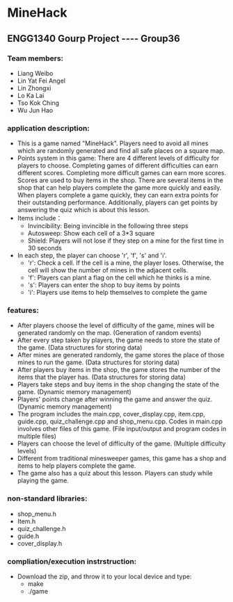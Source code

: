 # MineHack
## ENGG1340 Gourp Project ---- Group36
### Team members:
- Liang Weibo
- Lin Yat Fei Angel
- Lin Zhongxi
- Lo Ka Lai
- Tso Kok Ching
- Wu Jun Hao

### application description:
- This is a game named "MineHack". Players need to avoid all mines which are randomly generated and find all safe places on a square map.
- Points system in this game: There are 4 different levels of difficulty for players to choose. Completing games of different difficulties can earn different scores. Completing more difficult games can earn more scores. Scores are used to buy items in the shop. There are several items in the shop that can help players complete the game more quickly and easily. When players complete a game quickly, they can earn extra points for their outstanding performance. Additionally, players can get points by answering the quiz which is about this lesson.
- Items include：
  - Invincibility: Being invincible in the following three steps
  - Autosweep: Show each cell of a 3*3 square
  - Shield: Players will not lose if they step on a mine for the first time in 30 seconds
- In each step, the player can choose 'r', 'f', 's' and 'i'.
  - 'r': Check a cell. If the cell is a mine, the player loses. Otherwise, the cell will show the number of mines in the adjacent cells.
  - 'f': Players can plant a flag on the cell  which he thinks is a mine.
  - 's': Players can enter the shop to buy items by points
  - 'i': Players use items to help themselves to complete the game

### features:
- After players choose the level of difficulty of the game, mines will be generated randomly on the map. (Generation of random events)
- After every step taken by players, the game needs to store the state of the game. (Data structures for storing data)
- After mines are generated randomly, the game stores the place of those mines to run the game. (Data structures for storing data)
- After players buy items in the shop, the game stores the number of the items that the player has. (Data structures for storing data)
- Players take steps and buy items in the shop changing the state of the game. (Dynamic memory management)
- Players' points change after winning the game and answer the quiz. (Dynamic memory management)
- The program includes the main.cpp, cover_display.cpp, item.cpp, guide.cpp, quiz_challenge.cpp and shop_menu.cpp. Codes in main.cpp involves other files of this game. (File input/output and program codes in multiple files)
- Players can choose the level of difficulty of the game. (Multiple difficulty levels)
- Different from traditional minesweeper games, this game has a shop and items to help players complete the game.
- The game also has a quiz about this lesson. Players can study while playing the game. 

### non-standard libraries:
- shop_menu.h
- Item.h
- quiz_challenge.h
- guide.h
- cover_display.h

### compliation/execution instrstruction:
- Download the zip, and throw it to your local device and type: 
  - make
  - ./game 
